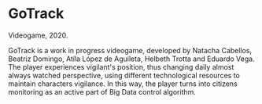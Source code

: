 # GoTrack
Videogame, 2020.

GoTrack is a work in progress videogame, developed by Natacha Cabellos, Beatriz Domingo, Atíla López de Aguileta, Helbeth Trotta and Eduardo Vega. The player experiences vigilant's position, thus changing daily almost always watched perspective, using different technological resources to maintain characters vigilance. In this way, the player turns into citizens monitoring as an active part of Big Data control algorithm.
